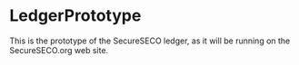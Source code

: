 # LedgerPrototype
This is the prototype of the SecureSECO ledger, as it will be running on the SecureSECO.org web site.
